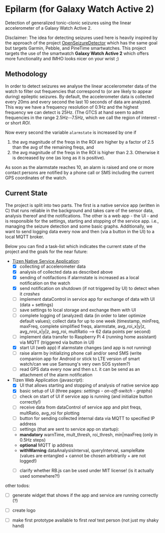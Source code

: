 # Epilarm (for Galaxy Watch Active 2)
Detection of generalized tonic-clonic seizures using the linear accelerometer of a Galaxy Watch Active 2.

Disclaimer: The idea for detecting seizures used here is heavily inspired by the approach of the project [OpenSeizureDetector](https://github.com/OpenSeizureDetector) which has the same goal but targets Garmin, Pebble, and PineTime smartwatches.
This project targets the use of the smartwatch **Galaxy Watch Active 2** which offers more functionality and IMHO looks nicer on your wrist ;)

## Methodology
In order to detect seizures we analyse the linear accelerometer data of the watch to filter out frequencies that correspond to (or are likely to appear during) epileptic seizures.
By default, the accelerometer data is collected every 20ms and every second the last 10 seconds of data are analyzed. This way we have a frequency resolution of 0.1Hz and the highest frequency we can detect is 25Hz. 
(The GTCS at hand seem to admit frequencies in the range 2.5Hz--7.5Hz, which we call the region of interest - or short _ROI_.

Now every second the variable `alarmstate` is increased by one if
1. the avg magnitude of the freqs in the ROI are higher by a factor of 2.5 than the avg of the remaining freqs, and
2. the avg magnitude of the freqs in the ROI is higher than 2.3.
Otherwise it is decreased by one (as long as it is positive). 

As soon as the alarmstate reaches 10, an alarm is raised and one or more contact persons are notified by a phone call or SMS including the current GPS coordinates of the watch.


## Current State
The project is split into two parts. The first is a native service app (written in C) that runs reliable in the background and takes care of the sensor data, analysis thereof and the notifications. The other is a web app - the UI - and is responsible for the settings, starting and stopping of the service app. i.e., managing the seizure detection and some basic graphs. Additionally, we want to send logging data every now and then (via a button in the UI) to a local MQTT broker.

Below you can find a task-list which indicates the current state of the project and the goals for the near future:

- [Tizen Native Service Application](https://docs.tizen.org/application/native/guides/applications/service-app/):
  - [x] collecting of accelerometer data
  - [x] analysis of collected data as described above
  - [x] sending of notifactions if alarmstate is increased as a local notification on the watch
  - [x] send notification on shutdown (if not triggered by UI) to detect when it _crashes_
  - [ ] implement dataControl in service app for exchange of data with UI (data + settings)
  - [ ] save settings to local storage and exchange them with UI
  - [ ] complete logging of (analyzed) data (in order to later optimize default values); collect data for up to one week (timestamp, minFreq, maxFreq, complete simplified freqs, alarmstate, avg_roi_x|y|z, avg_nroi_x|y|z, avg_roi, multRatio --> 62 data points per second)
  - [ ] implement data transfer to Raspberry Pi 4 (running home assistant) via MQTT (triggered via button in UI)
  - [x] start UI (web app) if alarmstate changes (and app is not running)
  - [ ] raise alarm by initializing phone call and/or send SMS (write companion app for Android or stick to LTE version of smart watch/can we use Samsung's very own SOS system?)
  - [ ] read GPS data every now and then s.t. it can be send as an attachment of the alarm notification 
 
- Tizen Web Application (javascript):
  - [x] UI that allows starting and stopping of analysis of native service app
  - [x] basic setup of UI (three pages: _settings_ - _on-off-switch_ - _graphs_)
  - [ ] check on start of UI if service app is running (and initialize button correctly!)
  - [ ] receive data from dataControl of service app and plot freqs, multRatio, avg_roi for plotting
  - [ ] button for sending collected internal data via MQTT to specified IP address
  - [ ] settings (that are sent to service app on startup):
   - **mandatory** warnTime, mult_thresh, roi_thresh, min|maxFreq (only in 0.5Hz steps)
   - **optional**  MQTT ip address 
   - **withWarning** dataAnalysisInterval, queryInterval, sampleRate (values are entangled + cannot be chosen arbitrarily + are not logged!)
  - [ ] clarify whether RB.js can be used under MIT license! (is it actually used somewhere?!)


other todos:
 - [ ] generate widget that shows if the app and service are running correctly (?)
 - [ ] create logo
 - [ ] make first prototype available to first _real_ test person (not just my shaky hand)
 
